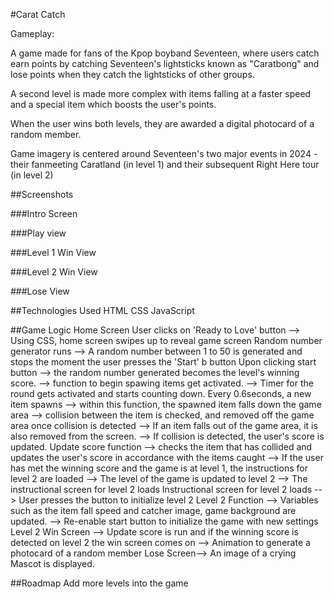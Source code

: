 #Carat Catch

Gameplay:

A game made for fans of the Kpop boyband Seventeen, where users catch earn points by catching Seventeen's lightsticks known as "Caratbong" and lose points when they catch the lightsticks of other groups. 

A second level is made more complex with items falling at a faster speed and a special item which boosts the user's points. 

When the user wins both levels, they are awarded a digital photocard of a random member. 

Game imagery is centered around Seventeen's two major events in 2024 - their fanmeeting Caratland (in level 1) and their subsequent Right Here tour (in level 2)


##Screenshots

###Intro Screen

###Play view

###Level 1 Win View

###Level 2 Win View

###Lose View

##Technologies Used
HTML
CSS
JavaScript


##Game Logic 
Home Screen
User clicks on 'Ready to Love' button --> Using CSS, home screen swipes up to reveal game screen
Random number generator runs --> A random number between 1 to 50 is generated and stops the moment the user presses the 'Start' b                                button
Upon clicking start button --> the random number generated becomes the level's winning score. 
                           --> function to begin spawing items get activated. 
                           --> Timer for the round gets activated and starts counting down.
Every 0.6seconds, a new item spawns --> within this function, the spawned item falls down the game area
                                    --> collision between the item is checked, and removed off the game area once collision is detected
                                    --> If an item falls out of the game area, it is also removed from the screen.
                                    --> If collision is detected, the user's score is updated.
Update score function --> checks the item that has collided and updates the user's score in accordance with the items caught
                      --> If the user has met the winning score and the game is at level 1, the instructions for level 2 are loaded
                      --> The level of the game is updated to level 2
                      --> The instructional screen for level 2 loads
Instructional screen for level 2 loads --> User presses the button to initialize level 2
Level 2 Function --> Variables such as the item fall speed and catcher image, game background are updated. 
                 --> Re-enable start button to initialize the game with new settings
Level 2 Win Screen --> Update score is run and if the winning score is detected on level 2 the win screen comes on
                    --> Animation to generate a photocard of a random member
Lose Screen--> An image of a crying Mascot is displayed. 

##Roadmap
Add more levels into the game








